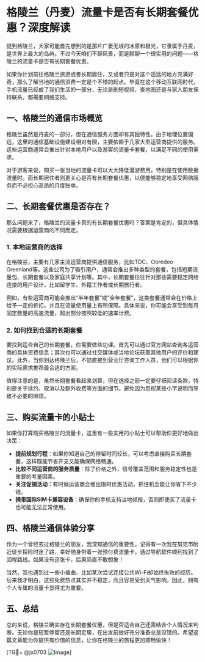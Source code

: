 # 格陵兰（丹麦）流量卡是否有长期套餐优惠？深度解读

提到格陵兰，大家可能首先想到的是那片广袤无垠的冰原和极光，它隶属于丹麦，是世界上最大的岛屿。不过今天咱们不聊风景，而是聊聊一个很实用的问题——格陵兰的流量卡是否有长期套餐优惠。

如果你计划前往格陵兰旅游或者长期居住，又或者只是对这个遥远的地方充满好奇，那么了解当地的通信资费一定是个不错的起点。毕竟在这个移动互联网时代，手机流量已经成了我们生活的一部分，无论是刷短视频、查地图还是与家人朋友保持联系，都需要网络支持。

## 一、格陵兰的通信市场概览

格陵兰虽然是丹麦的一部分，但在通信服务方面却有其独特性。由于地理位置偏远，这里的通信基础设施建设相对有限，主要依赖于几家大型运营商提供的服务。这些运营商通常会推出针对本地用户以及游客的流量卡套餐，以满足不同的使用需求。

对于游客来说，购买一张当地的流量卡可以大大降低漫游费用，特别是在使用数据流量时。而长期居住者则更关心是否有长期套餐优惠，以便能够稳定地享受网络服务而不必担心高昂的月度账单。

## 二、长期套餐优惠是否存在？

那么问题来了，格陵兰的流量卡真的有长期套餐优惠吗？答案是肯定的，但具体情况需要根据运营商的不同而定。

### 1. **本地运营商的选择**
在格陵兰，主要有几家主流运营商提供通信服务，比如TDC、Ooredoo Greenland等。这些公司为了吸引用户，通常会推出多种类型的套餐，包括短期流量包、长期套餐以及家庭共享计划等。其中，长期套餐往往针对那些需要稳定网络连接的用户设计，比如留学生、外籍工作者或长期旅行者。

例如，有些运营商可能会推出“半年套餐”或“全年套餐”，这类套餐通常会在价格上给予一定的折扣，并且在流量使用量上有所保障。具体来说，你可能会享受到每月固定数量的高速流量，超出部分按照较低的速率计费。

### 2. **如何找到合适的长期套餐**
要找到适合自己的长期套餐，你需要做些功课。首先可以通过官方网站查询各运营商的具体资费信息；其次也可以通过社交媒体或当地论坛获取其他用户的评价和建议。此外，当你到达格陵兰后，不妨直接到营业厅咨询工作人员，他们可以根据你的实际需求推荐最合适的方案。

值得注意的是，虽然长期套餐看起来划算，但在选择之前一定要仔细阅读条款，特别是关于续约、取消以及额外收费等方面的细节。避免因为忽视某些小字说明而导致不必要的麻烦。

## 三、购买流量卡的小贴士

如果你打算购买格陵兰的流量卡，这里有一些实用的小贴士可以帮助你更好地做出决策：

- **提前规划行程**：如果你知道自己的停留时间较长，可以考虑直接购买长期套餐，这样既能节省开支又能确保网络畅通。
- **比较不同运营商的服务质量**：除了价格之外，信号覆盖范围和服务稳定性也是重要的考量因素。
- **关注促销活动**：有时候运营商会推出限时优惠活动，抓住机会能让你省下不少钱。
- **携带国际SIM卡兼容设备**：确保你的手机支持当地频段，否则即使买了流量卡也可能无法正常使用。

## 四、格陵兰通信体验分享

作为一个曾经去过格陵兰的朋友，我深知通信的重要性。记得有一次我在努克市附近徒步探险时迷了路，幸好随身带着一张预付费流量卡，通过导航软件顺利找到了回程路线。如果没有这张卡，后果简直不敢想象！

当然，我也遇到过一些小插曲，比如某次尝试连接公共Wi-Fi却始终失败的经历。后来我才明白，这些免费热点其实并不稳定，而且容易受到天气影响。因此，拥有个人专属的流量卡显得尤为重要。

## 五、总结

总的来说，格陵兰确实存在长期套餐优惠，但是否适合自己还需结合个人情况来判断。无论你是短暂停留还是长期定居，在出发前做好充分准备总是没错的。希望这篇文章能为你提供有价值的信息，让你在格陵兰的旅程更加顺畅愉快！

[TG💪+ @jx0703 ![Image](https://github.com/user-attachments/assets/dbca1d08-cadb-493c-b0ec-ad6f7a83f270)]